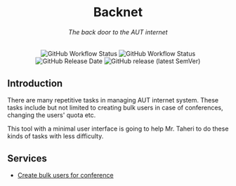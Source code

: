 <h1 align="center">Backnet</h1>
<h6 align="center">The back door to the AUT internet</h6>

<p align="center">
  <img alt="GitHub Workflow Status" src="https://img.shields.io/github/actions/workflow/status/aut-cic/backnet/test.yaml?logo=github&style=for-the-badge">
  <img alt="GitHub Workflow Status" src="https://img.shields.io/github/actions/workflow/status/aut-cic/backnet/release.yaml?label=release&logo=github&style=for-the-badge">
  <img alt="GitHub Release Date" src="https://img.shields.io/github/release-date/aut-cic/backnet?logo=github&style=for-the-badge">
  <img alt="GitHub release (latest SemVer)" src="https://img.shields.io/github/v/release/aut-cic/backnet?logo=github&style=for-the-badge">
</p>

## Introduction

There are many repetitive tasks in managing AUT internet system. These tasks
include but not limited to creating bulk users in case of conferences, changing
the users' quota etc.

This tool with a minimal user interface is going to help Mr. Taheri to do these kinds of tasks with less difficulty.

## Services

- [Create bulk users for conference](https://github.com/aut-cic/backnet/issues/1)
